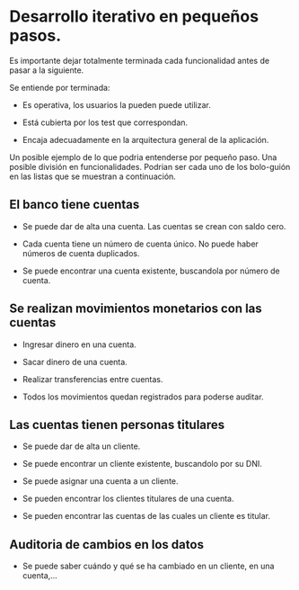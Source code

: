# Desarrollo iterativo en pequeños pasos.

Es importante dejar totalmente terminada cada funcionalidad antes de pasar a la siguiente.

Se entiende por terminada:

- Es operativa, los usuarios la pueden puede utilizar.

- Está cubierta por los test que correspondan.

- Encaja adecuadamente en la arquitectura general de la aplicación.

Un posible ejemplo de lo que podria entenderse por pequeño paso. Una posible división en funcionalidades. Podrian ser cada uno de los bolo-guión en las listas que se muestran a continuación.

## El banco tiene cuentas

- Se puede dar de alta una cuenta. Las cuentas se crean con saldo cero.

- Cada cuenta tiene un número de cuenta único. No puede haber números de cuenta duplicados.

- Se puede encontrar una cuenta existente, buscandola por número de cuenta.

## Se realizan movimientos monetarios con las cuentas

- Ingresar dinero en una cuenta.

- Sacar dinero de una cuenta.

- Realizar transferencias entre cuentas.

- Todos los movimientos quedan registrados para poderse auditar.

## Las cuentas tienen personas titulares

- Se puede dar de alta un cliente.

- Se puede encontrar un cliente existente, buscandolo por su DNI.

- Se puede asignar una cuenta a un cliente.

- Se pueden encontrar los clientes titulares de una cuenta.

- Se pueden encontrar las cuentas de las cuales un cliente es titular.

## Auditoria de cambios en los datos

- Se puede saber cuándo y qué se ha cambiado en un cliente, en una cuenta,...
